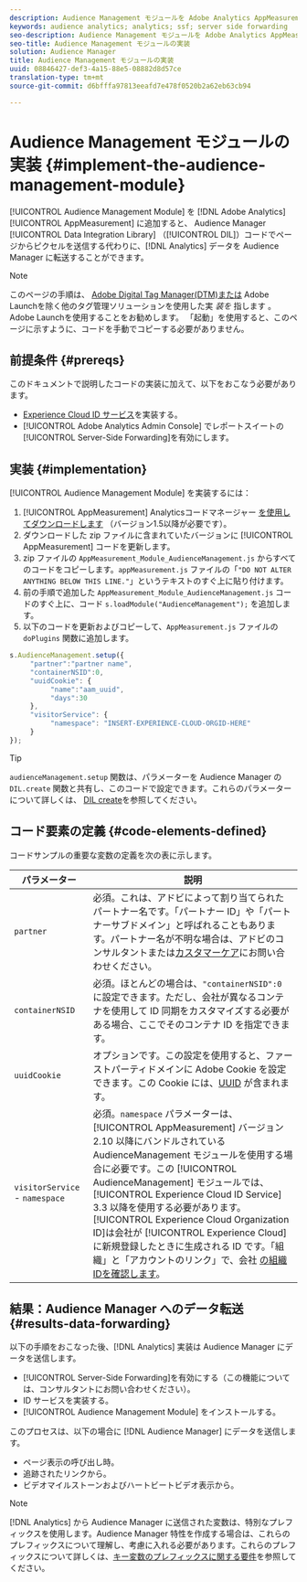 ```yaml
---
description: Audience Management モジュールを Adobe Analytics AppMeasurement に追加すると、Audience Manager データ統合ライブラリ（DIL）コードでページからピクセルを送信するのではなく、Analytics データを Audience Manager に転送することができます。
keywords: audience analytics; analytics; ssf; server side forwarding
seo-description: Audience Management モジュールを Adobe Analytics AppMeasurement に追加すると、Audience Manager データ統合ライブラリ（DIL）コードでページからピクセルを送信するのではなく、Analytics データを Audience Manager に転送することができます。
seo-title: Audience Management モジュールの実装
solution: Audience Manager
title: Audience Management モジュールの実装
uuid: 08846427-def3-4a15-88e5-08882d8d57ce
translation-type: tm+mt
source-git-commit: d6bfffa97813eeafd7e478f0520b2a62eb63cb94

---
```



# Audience Management モジュールの実装 {#implement-the-audience-management-module}

[!UICONTROL Audience Management Module] を [!DNL Adobe Analytics] [!UICONTROL AppMeasurement] に追加すると、 Audience Manager [!UICONTROL Data Integration Library] （[!UICONTROL DIL]）コードでページからピクセルを送信する代わりに、[!DNL Analytics] データを Audience Manager に転送することができます。

>[!NOTE]
>
>このページの手順は、 [Adobe Digital Tag Manager(DTM)または](https://docs.adobe.com/content/help/en/dtm/using/dtm-home.html) Adobe Launchを除く他のタグ管理ソリューションを使用した実 *装を* 指します [](https://docs.adobe.com/content/help/en/launch/using/overview.html)。 Adobe Launchを使用することをお勧めします。 「起動」を使用すると、このページに示すように、コードを手動でコピーする必要がありません。

## 前提条件 {#prereqs}

このドキュメントで説明したコードの実装に加えて、以下をおこなう必要があります。

* [Experience Cloud ID サービス](https://marketing.adobe.com/resources/help/en_US/mcvid/)を実装する。
* [!UICONTROL Adobe Analytics Admin Console] でレポートスイートの[!UICONTROL Server-Side Forwarding]を有効にします。

## 実装 {#implementation}

[!UICONTROL Audience Management Module] を実装するには：

1. [!UICONTROL AppMeasurement] Analyticsコードマネージャー [を使用してダウンロードします](https://marketing.adobe.com/resources/help/en_US/reference/code_manager_admin.html) （バージョン1.5以降が必要です）。
1. ダウンロードした zip ファイルに含まれていたバージョンに [!UICONTROL AppMeasurement] コードを更新します。
1. zip ファイルの `AppMeasurement_Module_AudienceManagement.js` からすべてのコードをコピーします。`appMeasurement.js` ファイルの「`"DO NOT ALTER ANYTHING BELOW THIS LINE."`」というテキストのすぐ上に貼り付けます。
1. 前の手順で追加した `AppMeasurement_Module_AudienceManagement.js` コードのすぐ上に、コード `s.loadModule("AudienceManagement");` を追加します。
1. 以下のコードを更新およびコピーして、`AppMeasurement.js` ファイルの `doPlugins` 関数に追加します。

```js
s.AudienceManagement.setup({ 
     "partner":"partner name", 
     "containerNSID":0, 
     "uuidCookie": { 
          "name":"aam_uuid", 
          "days":30
     },
     "visitorService": {
          "namespace": "INSERT-EXPERIENCE-CLOUD-ORGID-HERE" 
     } 
});
```

>[!TIP]
>
>`audienceManagement.setup` 関数は、パラメーターを Audience Manager の `DIL.create` 関数と共有し、このコードで設定できます。これらのパラメーターについて詳しくは、 [DIL create](../../dil/dil-class-overview/dil-create.md#dil-create)を参照してください。

## コード要素の定義 {#code-elements-defined}

コードサンプルの重要な変数の定義を次の表に示します。

| パラメーター | 説明 |
|--- |--- |
| `partner` | 必須。これは、アドビによって割り当てられたパートナー名です。「パートナー ID」や「パートナーサブドメイン」と呼ばれることもあります。パートナー名が不明な場合は、アドビのコンサルタントまたは[カスタマーケア](https://helpx.adobe.com/marketing-cloud/contact-support.html)にお問い合わせください。 |
| `containerNSID` | 必須。ほとんどの場合は、`"containerNSID":0` に設定できます。ただし、会社が異なるコンテナを使用して ID 同期をカスタマイズする必要がある場合、ここでそのコンテナ ID を指定できます。 |
| `uuidCookie` | オプションです。この設定を使用すると、ファーストパーティドメインに Adobe Cookie を設定できます。この Cookie には、[UUID](../../reference/ids-in-aam.md) が含まれます。 |
| `visitorService` - `namespace` | 必須。`namespace` パラメーターは、[!UICONTROL AppMeasurement] バージョン 2.10 以降にバンドルされている AudienceManagement モジュールを使用する場合に必要です。この [!UICONTROL AudienceManagement] モジュールでは、[!UICONTROL Experience Cloud ID Service] 3.3 以降を使用する必要があります。<br>[!UICONTROL Experience Cloud Organization ID]は会社が [!UICONTROL Experience Cloud] に新規登録したときに生成される ID です。「組織」と「アカウントのリンク」で、会社 [の組織IDを確認します](https://marketing.adobe.com/resources/help/en_US/mcloud/organizations.html)。 |

## 結果：Audience Manager へのデータ転送 {#results-data-forwarding}

以下の手順をおこなった後、[!DNL Analytics] 実装は Audience Manager にデータを送信します。

* [!UICONTROL Server-Side Forwarding]を有効にする（この機能については、コンサルタントにお問い合わせください）。
* ID サービスを実装する。
* [!UICONTROL Audience Management Module] をインストールする。

このプロセスは、以下の場合に [!DNL Audience Manager] にデータを送信します。

* ページ表示の呼び出し時。
* 追跡されたリンクから。
* ビデオマイルストーンおよびハートビートビデオ表示から。

>[!NOTE]
>
>[!DNL Analytics] から Audience Manager に送信された変数は、特別なプレフィックスを使用します。Audience Manager 特性を作成する場合は、これらのプレフィックスについて理解し、考慮に入れる必要があります。これらのプレフィックスについて詳しくは、[キー変数のプレフィックスに関する要件](../../features/traits/trait-variable-prefixes.md)を参照してください。